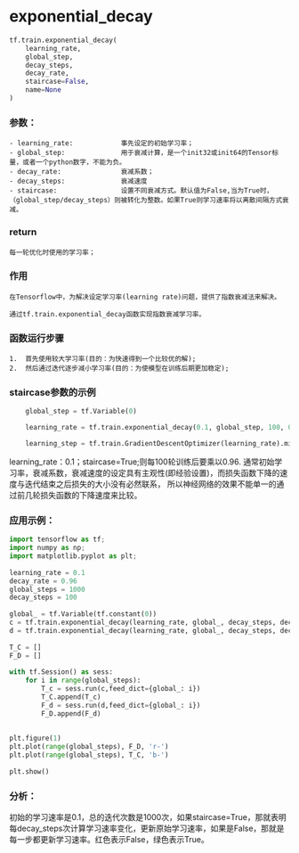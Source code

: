 # exponential_decay

```py
tf.train.exponential_decay(
    learning_rate,
    global_step,
    decay_steps,
    decay_rate,
    staircase=False,
    name=None
)
```
### 参数：
    - learning_rate:            事先设定的初始学习率；
    - global_step:              用于衰减计算，是一个init32或init64的Tensor标量，或者一个python数字，不能为负。
    - decay_rate:               衰减系数；
    - decay_steps:              衰减速度
    - staircase:                设置不同衰减方式。默认值为False,当为True时，（global_step/decay_steps）则被转化为整数。如果True则学习速率将以离散间隔方式衰减。

### return
    每一轮优化时使用的学习率；

### 作用
    在Tensorflow中，为解决设定学习率(learning rate)问题，提供了指数衰减法来解决。

    通过tf.train.exponential_decay函数实现指数衰减学习率。

### 函数运行步骤
    1.  首先使用较大学习率(目的：为快速得到一个比较优的解);
    2.  然后通过迭代逐步减小学习率(目的：为使模型在训练后期更加稳定);


### staircase参数的示例
```py
    global_step = tf.Variable(0)  

    learning_rate = tf.train.exponential_decay(0.1, global_step, 100, 0.96, staircase=True)     #生成学习率  

    learning_step = tf.train.GradientDescentOptimizer(learning_rate).minimize(....., global_step=global_step)  #使用指数衰减学习率  
```
learning_rate：0.1；staircase=True;则每100轮训练后要乘以0.96.
通常初始学习率，衰减系数，衰减速度的设定具有主观性(即经验设置)，而损失函数下降的速度与迭代结束之后损失的大小没有必然联系，
所以神经网络的效果不能单一的通过前几轮损失函数的下降速度来比较。

### 应用示例：
```py
import tensorflow as tf;  
import numpy as np;  
import matplotlib.pyplot as plt;  
  
learning_rate = 0.1  
decay_rate = 0.96  
global_steps = 1000  
decay_steps = 100  
  
global_ = tf.Variable(tf.constant(0))  
c = tf.train.exponential_decay(learning_rate, global_, decay_steps, decay_rate, staircase=True)  
d = tf.train.exponential_decay(learning_rate, global_, decay_steps, decay_rate, staircase=False)  
  
T_C = []  
F_D = []  
  
with tf.Session() as sess:  
    for i in range(global_steps):  
        T_c = sess.run(c,feed_dict={global_: i})  
        T_C.append(T_c)  
        F_d = sess.run(d,feed_dict={global_: i})  
        F_D.append(F_d)  
  
  
plt.figure(1)  
plt.plot(range(global_steps), F_D, 'r-')  
plt.plot(range(global_steps), T_C, 'b-')  
      
plt.show()  
```
### 分析：
初始的学习速率是0.1，总的迭代次数是1000次，如果staircase=True，那就表明每decay_steps次计算学习速率变化，更新原始学习速率，如果是False，那就是每一步都更新学习速率。红色表示False，绿色表示True。